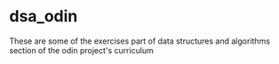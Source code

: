 # dsa_odin

These are some of the exercises part of data structures and algorithms section of the odin project's curriculum
